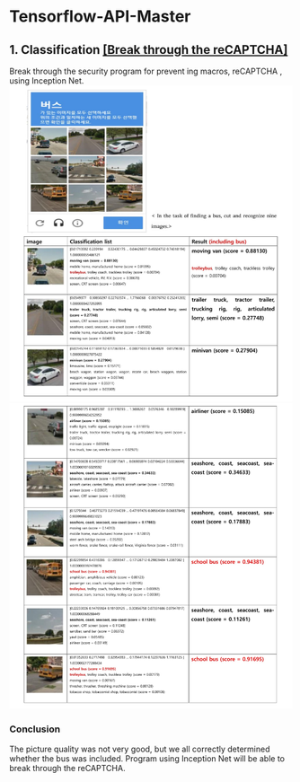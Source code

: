 # Tensorflow-API-Master

## 1. Classification <a href="https://github.com/HwangToeMat/Tensorflow-API-HTM/blob/master/1.classification/reCAPTCHA_classification.ipynb">[Break through the reCAPTCHA]</a>
Break through the security program for prevent ing macros, reCAPTCHA , using Inception Net.
![image1](/1.classification/image/image1.jpg)
![image2](/1.classification/image/image2.jpg)
### Conclusion
The picture quality was not very good, but we all correctly determined whether the bus was included. 
Program using Inception Net will be able to break through the reCAPTCHA.
